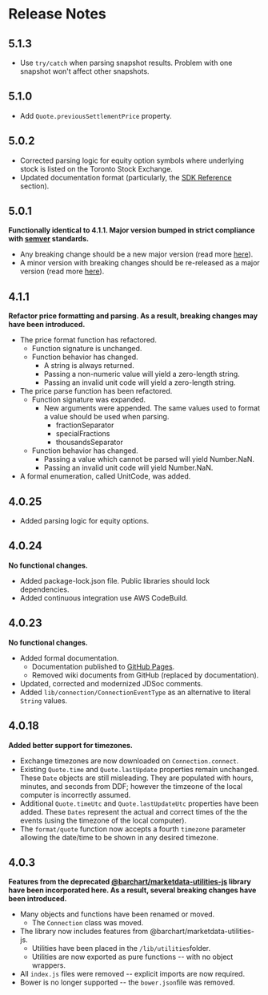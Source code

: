 # Release Notes

## 5.1.3
* Use ```try/catch``` when parsing snapshot results. Problem with one snapshot won't affect other snapshots.

## 5.1.0
* Add ```Quote.previousSettlementPrice``` property.

## 5.0.2
* Corrected parsing logic for equity option symbols where underlying stock is listed on the Toronto Stock Exchange.
* Updated documentation format (particularly, the [SDK Reference](https://barchart.github.io/marketdata-api-js/#/content/sdk_reference) section).

## 5.0.1
**Functionally identical to 4.1.1. Major version bumped in strict compliance with [semver](https://semver.org/) standards.**

* Any breaking change should be a new major version (read more [here](https://semver.org/#if-even-the-tiniest-backwards-incompatible-changes-to-the-public-api-require-a-major-version-bump-wont-i-end-up-at-version-4200-very-rapidly)).
* A minor version with breaking changes should be re-released as a major version (read more [here](https://semver.org/#what-do-i-do-if-i-accidentally-release-a-backwards-incompatible-change-as-a-minor-version)).

## 4.1.1
**Refactor price formatting and parsing. As a result, breaking changes may have been introduced.**

* The price format function has refactored.
  * Function signature is unchanged.
  * Function behavior has changed.
    * A string is always returned.
    * Passing a non-numeric value will yield a zero-length string.
    * Passing an invalid unit code will yield a zero-length string.
* The price parse function has been refactored.
  * Function signature was expanded.
    * New arguments were appended. The same values used to format a value should be used when parsing.
      * fractionSeparator
      * specialFractions
      * thousandsSeparator
  * Function behavior has changed.
    * Passing a value which cannot be parsed will yield Number.NaN.
    * Passing an invalid unit code will yield Number.NaN.
* A formal enumeration, called UnitCode, was added.


## 4.0.25
* Added parsing logic for equity options.

## 4.0.24
**No functional changes.**

* Added package-lock.json file. Public libraries should lock dependencies.
* Added continuous integration use AWS CodeBuild.

## 4.0.23
**No functional changes.**

* Added formal documentation.
  * Documentation published to [GitHub Pages](https://barchart.github.io/marketdata-api-js/#/).
  * Removed wiki documents from GitHub (replaced by documentation).
* Updated, corrected and modernized JDSoc comments.
* Added ```lib/connection/ConnectionEventType``` as an alternative to literal ```String``` values.

## 4.0.18
**Added better support for timezones.**

* Exchange timezones are now downloaded on ```Connection.connect```.
* Existing ```Quote.time``` and ```Quote.lastUpdate``` properties remain unchanged. These ```Date``` objects are still misleading. They are populated with hours, minutes, and seconds from DDF; however the timzeone of the local computer is incorrectly assumed.
* Additional ```Quote.timeUtc``` and ```Quote.lastUpdateUtc``` properties have been added. These ```Dates``` represent the actual and correct times of the the events (using the timezone of the local computer).
* The ```format/quote``` function now accepts a fourth ```timezone``` parameter allowing the date/time to be shown in any desired timezone.

## 4.0.3
**Features from the deprecated [@barchart/marketdata-utilities-js](https://github.com/barchart/marketdata-utilities-js) library have been incorporated here. As a result, several breaking changes have been introduced.**

* Many objects and functions have been renamed or moved.
  * The ```Connection``` class was moved.
* The library now includes features from @barchart/marketdata-utilities-js.
  * Utilities have been placed in the ```/lib/utilities```folder.
  * Utilities are now exported as pure functions -- with no object wrappers.
* All ```index.js``` files were removed -- explicit imports are now required.
* Bower is no longer supported -- the ```bower.json```file was removed.
